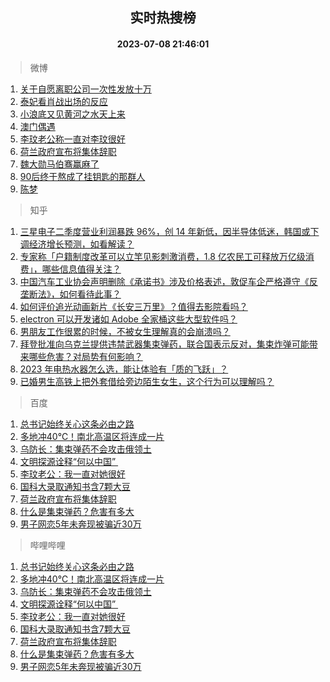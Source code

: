 <div align="center"><h2>实时热搜榜</h2><h4>2023-07-08 21:46:01</h4></div>

> 微博  

1. [关于自愿离职公司一次性发放十万](https://s.weibo.com/weibo?q=%23%E5%85%B3%E4%BA%8E%E8%87%AA%E6%84%BF%E7%A6%BB%E8%81%8C%E5%85%AC%E5%8F%B8%E4%B8%80%E6%AC%A1%E6%80%A7%E5%8F%91%E6%94%BE%E5%8D%81%E4%B8%87%23&t=31&band_rank=1&Refer=top)<br />
2. [泰妃看肖战出场的反应](https://s.weibo.com/weibo?q=%23%E6%B3%B0%E5%A6%83%E7%9C%8B%E8%82%96%E6%88%98%E5%87%BA%E5%9C%BA%E7%9A%84%E5%8F%8D%E5%BA%94%23&t=31&band_rank=2&Refer=top)<br />
3. [小浪底又见黄河之水天上来](https://s.weibo.com/weibo?q=%23%E5%B0%8F%E6%B5%AA%E5%BA%95%E5%8F%88%E8%A7%81%E9%BB%84%E6%B2%B3%E4%B9%8B%E6%B0%B4%E5%A4%A9%E4%B8%8A%E6%9D%A5%23&t=31&band_rank=3&Refer=top)<br />
4. [澳门偶遇](https://s.weibo.com/weibo?q=%E6%BE%B3%E9%97%A8%E5%81%B6%E9%81%87&t=31&band_rank=4&Refer=top)<br />
5. [李玟老公称一直对李玟很好](https://s.weibo.com/weibo?q=%23%E6%9D%8E%E7%8E%9F%E8%80%81%E5%85%AC%E7%A7%B0%E4%B8%80%E7%9B%B4%E5%AF%B9%E6%9D%8E%E7%8E%9F%E5%BE%88%E5%A5%BD%23&t=31&band_rank=5&Refer=top)<br />
6. [荷兰政府宣布将集体辞职](https://s.weibo.com/weibo?q=%23%E8%8D%B7%E5%85%B0%E6%94%BF%E5%BA%9C%E5%AE%A3%E5%B8%83%E5%B0%86%E9%9B%86%E4%BD%93%E8%BE%9E%E8%81%8C%23&t=31&band_rank=6&Refer=top)<br />
7. [魏大勋马伯骞赢麻了](https://s.weibo.com/weibo?q=%23%E9%AD%8F%E5%A4%A7%E5%8B%8B%E9%A9%AC%E4%BC%AF%E9%AA%9E%E8%B5%A2%E9%BA%BB%E4%BA%86%23&t=31&band_rank=7&Refer=top)<br />
8. [90后终于熬成了挂钥匙的那群人](https://s.weibo.com/weibo?q=%2390%E5%90%8E%E7%BB%88%E4%BA%8E%E7%86%AC%E6%88%90%E4%BA%86%E6%8C%82%E9%92%A5%E5%8C%99%E7%9A%84%E9%82%A3%E7%BE%A4%E4%BA%BA%23&t=31&band_rank=8&Refer=top)<br />
9. [陈梦](https://s.weibo.com/weibo?q=%E9%99%88%E6%A2%A6&t=31&band_rank=9&Refer=top)<br />

> 知乎  

1. [三星电子二季度营业利润暴跌 96%，创 14 年新低，因半导体低迷，韩国或下调经济增长预测，如看解读？](https://www.zhihu.com/question/611009487)<br />
2. [专家称「户籍制度改革可以立竿见影刺激消费，1.8 亿农民工可释放万亿级消费」，哪些信息值得关注？](https://www.zhihu.com/question/611031698)<br />
3. [中国汽车工业协会声明删除《承诺书》涉及价格表述，敦促车企严格遵守《反垄断法》，如何看待此事？](https://www.zhihu.com/question/611038104)<br />
4. [如何评价追光动画新片《长安三万里》？值得去影院看吗？](https://www.zhihu.com/question/609959903)<br />
5. [electron 可以开发诸如 Adobe 全家桶这些大型软件吗？](https://www.zhihu.com/question/548572583)<br />
6. [男朋友工作很累的时候，不被女生理解真的会崩溃吗？](https://www.zhihu.com/question/610001312)<br />
7. [拜登批准向乌克兰提供违禁武器集束弹药，联合国表示反对，集束炸弹可能带来哪些危害？对局势有何影响？](https://www.zhihu.com/question/610954206)<br />
8. [2023 年电热水器怎么选，能让体验有「质的飞跃」？](https://www.zhihu.com/question/589898650)<br />
9. [已婚男生高铁上把外套借给旁边陌生女生，这个行为可以理解吗？](https://www.zhihu.com/question/610339558)<br />

> 百度  

1. [总书记始终关心这条必由之路](https://www.baidu.com/s?wd=%E6%80%BB%E4%B9%A6%E8%AE%B0%E5%A7%8B%E7%BB%88%E5%85%B3%E5%BF%83%E8%BF%99%E6%9D%A1%E5%BF%85%E7%94%B1%E4%B9%8B%E8%B7%AF&sa=fyb_news&rsv_dl=fyb_news)<br />
2. [多地冲40℃！南北高温区将连成一片](https://www.baidu.com/s?wd=%E5%A4%9A%E5%9C%B0%E5%86%B240%E2%84%83%EF%BC%81%E5%8D%97%E5%8C%97%E9%AB%98%E6%B8%A9%E5%8C%BA%E5%B0%86%E8%BF%9E%E6%88%90%E4%B8%80%E7%89%87&sa=fyb_news&rsv_dl=fyb_news)<br />
3. [乌防长：集束弹药不会攻击俄领土](https://www.baidu.com/s?wd=%E4%B9%8C%E9%98%B2%E9%95%BF%EF%BC%9A%E9%9B%86%E6%9D%9F%E5%BC%B9%E8%8D%AF%E4%B8%8D%E4%BC%9A%E6%94%BB%E5%87%BB%E4%BF%84%E9%A2%86%E5%9C%9F&sa=fyb_news&rsv_dl=fyb_news)<br />
4. [文明探源诠释“何以中国” ](https://www.baidu.com/s?wd=%E6%96%87%E6%98%8E%E6%8E%A2%E6%BA%90%E8%AF%A0%E9%87%8A%E2%80%9C%E4%BD%95%E4%BB%A5%E4%B8%AD%E5%9B%BD%E2%80%9D%C2%A0&sa=fyb_news&rsv_dl=fyb_news)<br />
5. [李玟老公：我一直对她很好](https://www.baidu.com/s?wd=%E6%9D%8E%E7%8E%9F%E8%80%81%E5%85%AC%EF%BC%9A%E6%88%91%E4%B8%80%E7%9B%B4%E5%AF%B9%E5%A5%B9%E5%BE%88%E5%A5%BD&sa=fyb_news&rsv_dl=fyb_news)<br />
6. [国科大录取通知书含7颗大豆](https://www.baidu.com/s?wd=%E5%9B%BD%E7%A7%91%E5%A4%A7%E5%BD%95%E5%8F%96%E9%80%9A%E7%9F%A5%E4%B9%A6%E5%90%AB7%E9%A2%97%E5%A4%A7%E8%B1%86&sa=fyb_news&rsv_dl=fyb_news)<br />
7. [荷兰政府宣布将集体辞职](https://www.baidu.com/s?wd=%E8%8D%B7%E5%85%B0%E6%94%BF%E5%BA%9C%E5%AE%A3%E5%B8%83%E5%B0%86%E9%9B%86%E4%BD%93%E8%BE%9E%E8%81%8C&sa=fyb_news&rsv_dl=fyb_news)<br />
8. [什么是集束弹药？危害有多大](https://www.baidu.com/s?wd=%E4%BB%80%E4%B9%88%E6%98%AF%E9%9B%86%E6%9D%9F%E5%BC%B9%E8%8D%AF%EF%BC%9F%E5%8D%B1%E5%AE%B3%E6%9C%89%E5%A4%9A%E5%A4%A7&sa=fyb_news&rsv_dl=fyb_news)<br />
9. [男子网恋5年未奔现被骗近30万](https://www.baidu.com/s?wd=%E7%94%B7%E5%AD%90%E7%BD%91%E6%81%8B5%E5%B9%B4%E6%9C%AA%E5%A5%94%E7%8E%B0%E8%A2%AB%E9%AA%97%E8%BF%9130%E4%B8%87&sa=fyb_news&rsv_dl=fyb_news)<br />

> 哔哩哔哩  

1. [总书记始终关心这条必由之路](https://www.baidu.com/s?wd=%E6%80%BB%E4%B9%A6%E8%AE%B0%E5%A7%8B%E7%BB%88%E5%85%B3%E5%BF%83%E8%BF%99%E6%9D%A1%E5%BF%85%E7%94%B1%E4%B9%8B%E8%B7%AF&sa=fyb_news&rsv_dl=fyb_news)<br />
2. [多地冲40℃！南北高温区将连成一片](https://www.baidu.com/s?wd=%E5%A4%9A%E5%9C%B0%E5%86%B240%E2%84%83%EF%BC%81%E5%8D%97%E5%8C%97%E9%AB%98%E6%B8%A9%E5%8C%BA%E5%B0%86%E8%BF%9E%E6%88%90%E4%B8%80%E7%89%87&sa=fyb_news&rsv_dl=fyb_news)<br />
3. [乌防长：集束弹药不会攻击俄领土](https://www.baidu.com/s?wd=%E4%B9%8C%E9%98%B2%E9%95%BF%EF%BC%9A%E9%9B%86%E6%9D%9F%E5%BC%B9%E8%8D%AF%E4%B8%8D%E4%BC%9A%E6%94%BB%E5%87%BB%E4%BF%84%E9%A2%86%E5%9C%9F&sa=fyb_news&rsv_dl=fyb_news)<br />
4. [文明探源诠释“何以中国” ](https://www.baidu.com/s?wd=%E6%96%87%E6%98%8E%E6%8E%A2%E6%BA%90%E8%AF%A0%E9%87%8A%E2%80%9C%E4%BD%95%E4%BB%A5%E4%B8%AD%E5%9B%BD%E2%80%9D%C2%A0&sa=fyb_news&rsv_dl=fyb_news)<br />
5. [李玟老公：我一直对她很好](https://www.baidu.com/s?wd=%E6%9D%8E%E7%8E%9F%E8%80%81%E5%85%AC%EF%BC%9A%E6%88%91%E4%B8%80%E7%9B%B4%E5%AF%B9%E5%A5%B9%E5%BE%88%E5%A5%BD&sa=fyb_news&rsv_dl=fyb_news)<br />
6. [国科大录取通知书含7颗大豆](https://www.baidu.com/s?wd=%E5%9B%BD%E7%A7%91%E5%A4%A7%E5%BD%95%E5%8F%96%E9%80%9A%E7%9F%A5%E4%B9%A6%E5%90%AB7%E9%A2%97%E5%A4%A7%E8%B1%86&sa=fyb_news&rsv_dl=fyb_news)<br />
7. [荷兰政府宣布将集体辞职](https://www.baidu.com/s?wd=%E8%8D%B7%E5%85%B0%E6%94%BF%E5%BA%9C%E5%AE%A3%E5%B8%83%E5%B0%86%E9%9B%86%E4%BD%93%E8%BE%9E%E8%81%8C&sa=fyb_news&rsv_dl=fyb_news)<br />
8. [什么是集束弹药？危害有多大](https://www.baidu.com/s?wd=%E4%BB%80%E4%B9%88%E6%98%AF%E9%9B%86%E6%9D%9F%E5%BC%B9%E8%8D%AF%EF%BC%9F%E5%8D%B1%E5%AE%B3%E6%9C%89%E5%A4%9A%E5%A4%A7&sa=fyb_news&rsv_dl=fyb_news)<br />
9. [男子网恋5年未奔现被骗近30万](https://www.baidu.com/s?wd=%E7%94%B7%E5%AD%90%E7%BD%91%E6%81%8B5%E5%B9%B4%E6%9C%AA%E5%A5%94%E7%8E%B0%E8%A2%AB%E9%AA%97%E8%BF%9130%E4%B8%87&sa=fyb_news&rsv_dl=fyb_news)<br />
